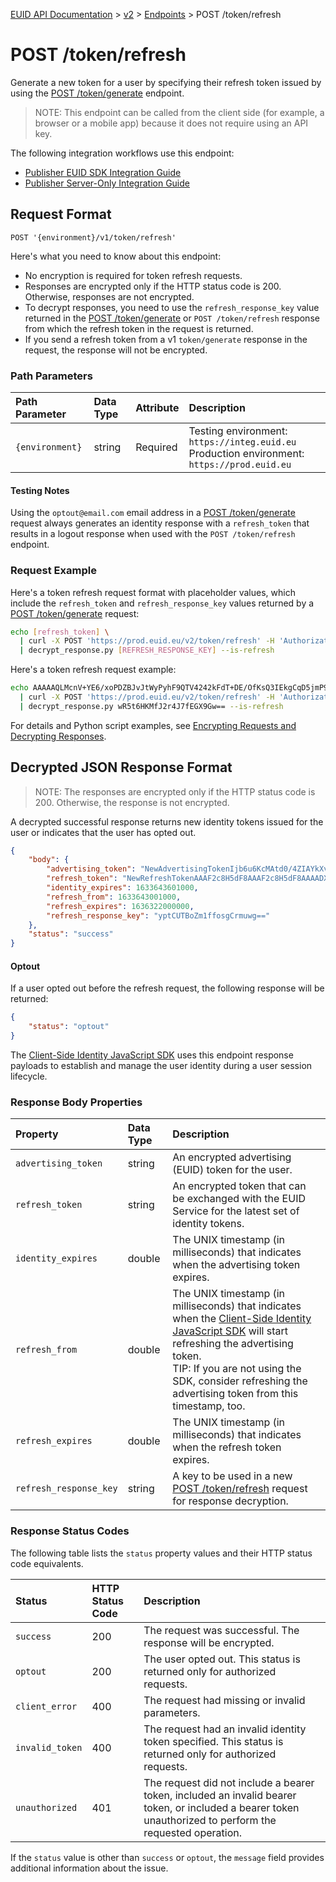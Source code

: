[EUID API Documentation](../../README.md) > [v2](../README.md) > [Endpoints](./README.md) > POST /token/refresh

# POST /token/refresh
Generate a new token for a user by specifying their refresh token issued by using the [POST /token/generate](./post-token-generate.md) endpoint.

>NOTE: This endpoint can be called from the client side (for example, a browser or a mobile app) because it does not require using an API key.

The following integration workflows use this endpoint:
* [Publisher EUID SDK Integration Guide](../guides/publisher-client-side.md)
* [Publisher Server-Only Integration Guide](../guides/custom-publisher-integration.md)

## Request Format 

```POST '{environment}/v1/token/refresh'```

Here's what you need to know about this endpoint:

- No encryption is required for token refresh requests.
- Responses are encrypted only if the HTTP status code is 200. Otherwise, responses are not encrypted.
- To decrypt responses, you need to use the `refresh_response_key` value returned in the [POST /token/generate](./post-token-generate.md) or `POST /token/refresh` response from which the refresh token in the request is returned.
- If you send a refresh token from a v1 `token/generate` response in the request, the response will not be encrypted.

### Path Parameters

| Path Parameter | Data Type | Attribute | Description |
| :--- | :--- | :--- | :--- |
| `{environment}` | string | Required | Testing environment: `https://integ.euid.eu`<br/>Production environment: `https://prod.euid.eu` |

#### Testing Notes

Using the `optout@email.com` email address in a [POST /token/generate](./post-token-generate.md) request always generates an identity response with a `refresh_token` that results in a logout response when used with the `POST /token/refresh` endpoint.

### Request Example

Here's a token refresh request format with placeholder values, which include the `refresh_token` and `refresh_response_key` values returned by a [POST /token/generate](./post-token-generate.md) request:

```sh
echo [refresh_token] \
  | curl -X POST 'https://prod.euid.eu/v2/token/refresh' -H 'Authorization: Bearer [CLIENT_API_KEY]' \
  | decrypt_response.py [REFRESH_RESPONSE_KEY] --is-refresh
```

Here's a token refresh request example:

```sh
echo AAAAAQLMcnV+YE6/xoPDZBJvJtWyPyhF9QTV4242kFdT+DE/OfKsQ3IEkgCqD5jmP9HuR4O3PNSVnCnzYq2BiDDz8SLsKOo6wZsoMIn95jVWBaA6oLq7uUGY5/g9SUOfFmX5uDXUvO0w2UCKi+j9OQhlMfxTsyUQUzC1VQOx6ed/gZjqH/Sw6Kyk0XH7AlziqSyyXA438JHqyJphGVwsPl2LGCH1K2MPxkLmyzMZ2ghTzrr0IgIOXPsL4lXqSPkl/UJqnO3iqbihd66eLeYNmyd1Xblr3DwYnwWdAUXEufLoJbbxifGYc+fPF+8DpykpyL9neq3oquxQWpyHsftnwYaZT5EBZHQJqAttHUZ4yQ== \
  | curl -X POST 'https://prod.euid.eu/v2/token/refresh' -H 'Authorization: Bearer YourTokenBV3tua4BXNw+HVUFpxLlGy8nWN6mtgMlIk=' \
  | decrypt_response.py wR5t6HKMfJ2r4J7fEGX9Gw== --is-refresh
```

For details and Python script examples, see [Encrypting Requests and Decrypting Responses](../encryption-decryption.md).

## Decrypted JSON Response Format

>NOTE: The responses are encrypted only if the HTTP status code is 200. Otherwise, the response is not encrypted.

A decrypted successful response returns new identity tokens issued for the user or indicates that the user has opted out. 

```json
{
    "body": {
        "advertising_token": "NewAdvertisingTokenIjb6u6KcMAtd0/4ZIAYkXvFrMdlZVqfb9LNf99B+1ysE/lBzYVt64pxYxjobJMGbh5q/HsKY7KC0Xo5Rb/Vo8HC4dYOoWXyuGUaL7Jmbw4bzh+3pgokelUGyTX19DfArTeIg7n+8cxWQ=",
        "refresh_token": "NewRefreshTokenAAAF2c8H5dF8AAAF2c8H5dF8AAAADX393Vw94afoVLL6A+qjdSUEisEKx6t42fLgN+2dmTgUavagz0Q6Kp7ghM989hKhZDyAGjHyuAAwm+CX1cO7DWEtMeNUA9vkWDjcIc8yeDZ+jmBtEaw07x/cxoul6fpv2PQ==",
        "identity_expires": 1633643601000,
        "refresh_from": 1633643001000,
        "refresh_expires": 1636322000000,
        "refresh_response_key": "yptCUTBoZm1ffosgCrmuwg=="
    },
    "status": "success"
}
```

#### Optout

If a user opted out before the refresh request, the following response will be returned:

```json
{
    "status": "optout"
}
```
The [Client-Side Identity JavaScript SDK](../sdks/client-side-identity.md) uses this endpoint response payloads to establish and manage the user identity during a user session lifecycle.

### Response Body Properties

| Property | Data Type | Description |
| :--- | :--- | :--- |
| `advertising_token` | string | An encrypted advertising (EUID) token for the user. |
| `refresh_token` | string | An encrypted token that can be exchanged with the EUID Service for the latest set of identity tokens. |
| `identity_expires` | double | The UNIX timestamp (in milliseconds) that indicates when the advertising token expires. |
| `refresh_from` | double | The UNIX timestamp (in milliseconds) that indicates when the [Client-Side Identity JavaScript SDK](../sdks/client-side-identity.md) will start refreshing the advertising token.</br>TIP: If you are not using the SDK, consider refreshing the advertising token from this timestamp, too. |
| `refresh_expires` | double | The UNIX timestamp (in milliseconds) that indicates when the refresh token expires. |
| `refresh_response_key` | string | A key to be used in a new [POST /token/refresh](./post-token-refresh.md) request for response decryption. |


### Response Status Codes

The following table lists the `status` property values and their HTTP status code equivalents.

| Status | HTTP Status Code | Description |
| :--- | :--- | :--- |
| `success` | 200 | The request was successful. The response will be encrypted. |
| `optout` | 200 | The user opted out. This status is returned only for authorized requests. |
| `client_error` | 400 | The request had missing or invalid parameters.|
| `invalid_token` | 400 | The request had an invalid identity token specified. This status is returned only for authorized requests. |
| `unauthorized` | 401 | The request did not include a bearer token, included an invalid bearer token, or included a bearer token unauthorized to perform the requested operation. |

If the `status` value is other than `success` or `optout`, the `message` field provides additional information about the issue.

